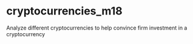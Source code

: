 # cryptocurrencies_m18
Analyze different cryptocurrencies to help convince firm investment in a cryptocurrency
